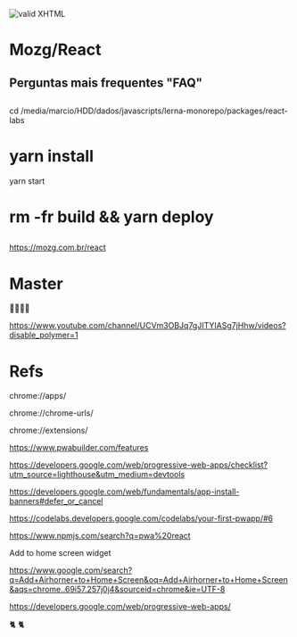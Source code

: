 [checkmark]: https://raw.githubusercontent.com/mozgbrasil/mozgbrasil.github.io/master/assets/images/logos/logo_32_32.png "MOZG"

![valid XHTML][checkmark]

# Mozg/React

## Perguntas mais frequentes "FAQ"

##

cd /media/marcio/HDD/dados/javascripts/lerna-monorepo/packages/react-labs

# yarn install

yarn start

# rm -fr build && yarn deploy

##

https://mozg.com.br/react

# Master

💙️💚️🧡️💥️

https://www.youtube.com/channel/UCVm3OBJq7gJITYIASg7jHhw/videos?disable_polymer=1

# Refs

chrome://apps/

chrome://chrome-urls/

chrome://extensions/

https://www.pwabuilder.com/features

https://developers.google.com/web/progressive-web-apps/checklist?utm_source=lighthouse&utm_medium=devtools

https://developers.google.com/web/fundamentals/app-install-banners#defer_or_cancel

https://codelabs.developers.google.com/codelabs/your-first-pwapp/#6

https://www.npmjs.com/search?q=pwa%20react

Add to home screen widget

https://www.google.com/search?q=Add+Airhorner+to+Home+Screen&oq=Add+Airhorner+to+Home+Screen&aqs=chrome..69i57.257j0j4&sourceid=chrome&ie=UTF-8

https://developers.google.com/web/progressive-web-apps/

:cat2: :cat2:
